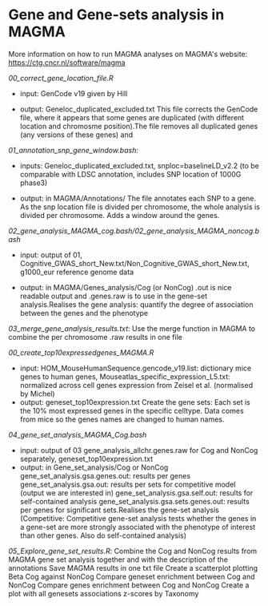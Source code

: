 # Gene and Gene-sets analysis in MAGMA 

More information on how to run MAGMA analyses on MAGMA's website: https://ctg.cncr.nl/software/magma

*00_correct_gene_location_file.R*
			
- input: GenCode v19 given by Hill

- output: Geneloc_duplicated_excluded.txt This file corrects the GenCode file, where it appears that some genes are duplicated (with different location and chromosme position).The file removes all duplicated genes (any versions of these genes) and 

*01_annotation_snp_gene_window.bash:*

- inputs: Geneloc_duplicated_excluded.txt, snploc=baselineLD_v2.2 (to be comparable with LDSC annotation, includes SNP location of 1000G phase3)

- output: in MAGMA/Annotations/ The file annotates each SNP to a gene. As the snp location file is divided per chromosome, the whole analysis is divided per chromosome. Adds a window around the genes. 

*02_gene_analysis_MAGMA_cog.bash/02_gene_analysis_MAGMA_noncog.bash*

- input: output of 01, Cognitive_GWAS_short_New.txt/Non_Cognitive_GWAS_short_New.txt, g1000_eur reference genome data

- output: in MAGMA/Genes_analysis/Cog (or NonCog) .out is nice readable output and .genes.raw is to use in the gene-set analysis.Realises the gene analysis: quantify the degree of association between the genes and the phenotype

*03_merge_gene_analysis_results.txt*: Use the merge function in MAGMA to combine the per chromosome .raw results in one file

*00_create_top10expressedgenes_MAGMA.R*
- input: HOM_MouseHumanSequence.gencode_v19.list: dictionary mice genes to human genes, Mouseatlas_specific_expression_L5.txt: normalized across cell genes expression from Zeisel et al. (normalised by Michel)
- output: geneset_top10expression.txt Create the gene sets: Each set is the 10% most expressed genes in the specific celltype. Data comes from mice so the genes names are changed to human names. 

*04_gene_set_analysis_MAGMA_Cog.bash*
- input: output of 03  gene_analysis_allchr.genes.raw for Cog and NonCog separately, geneset_top10expression.txt
- output: in Gene_set_analysis/Cog or NonCog gene_set_analysis.gsa.genes.out: results per genes 
gene_set_analysis.gsa.out: results per sets for competitive model (output we are interested in) gene_set_analysis.gsa.self.out: results for self-contained analysis gene_set_analysis.gsa.sets.genes.out: results per genes for significant sets.Realises the gene-set analysis (Competitive: Competitive gene-set analysis tests whether the genes in a gene-set are more strongly associated with the phenotype of interest than other genes. Also do self-contained analysis)

*05_Explore_gene_set_results.R*: 
Combine the Cog and NonCog results from MAGMA gene set analysis together and with the description of the annotations
Save MAGMA results in one txt file 
Create a scatterplot plotting Beta Cog against NonCog 
Compare geneset enrichment between Cog and NonCog 
Compare genes enrichment between Cog and NonCog 
Create a plot with all genesets associations z-scores by Taxonomy 
